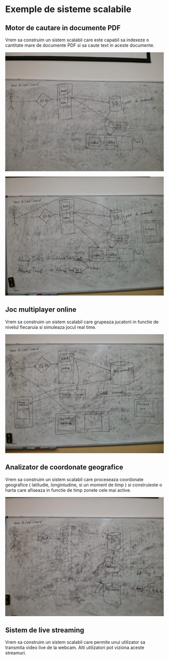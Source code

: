 # Exemple de sisteme scalabile

## Motor de cautare in documente PDF

Vrem sa construim un sistem scalabil care este capabil sa indexeze o cantitate mare de documente PDF si sa caute text in aceste documente.

![](./pdf-1.jpg)

![](./pdf-2.jpg)

## Joc multiplayer online

Vrem sa construim un sistem scalabil care grupeaza jucatorii in functie de nivelul fiecaruia si simuleaza jocul real time.

![](./joc.jpg)

## Analizator de coordonate geografice

Vrem sa construim un sistem scalabil care proceseaza coordonate geografice ( latitudie, longintudine, si un moment de timp ) si construieste o harta care afiseaza in functie de timp zonele cele mai active.

![](./coord-geo.jpg)

## Sistem de live streaming

Vrem sa construim un sistem scalabil care permite unui utilizator sa transmita video live de la webcam. Alti utilizatori pot viziona aceste streamuri.

